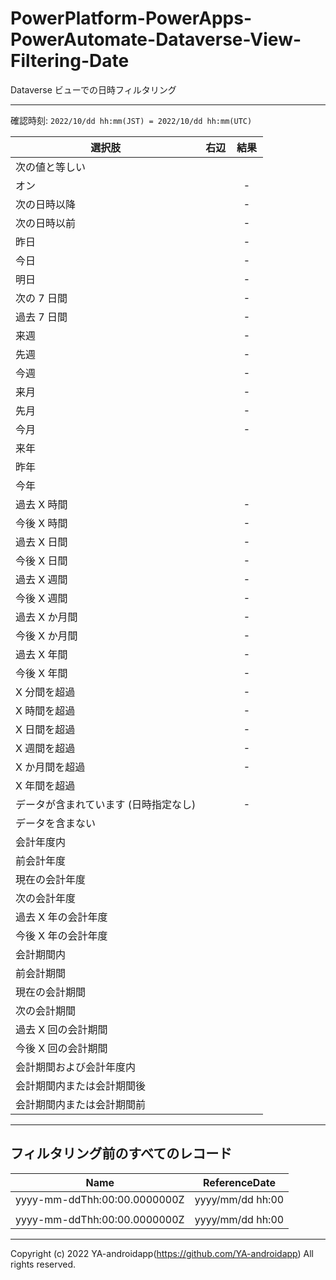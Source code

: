 # PowerPlatform-PowerApps-PowerAutomate-Dataverse-View-Filtering-Date

Dataverse ビューでの日時フィルタリング

---

確認時刻: `2022/10/dd hh:mm(JST) = 2022/10/dd hh:mm(UTC)`

| 選択肢                                | 右辺 | 結果      |
| ------------------------------------- | ---- | --------- |
| 次の値と等しい                        | ` `  | ` `       |
| オン                                  | ` `  | ` ` - ` ` |
| 次の日時以降                          | ` `  | ` ` - ` ` |
| 次の日時以前                          | ` `  | ` ` - ` ` |
| 昨日                                  |      | ` ` - ` ` |
| 今日                                  |      | ` ` - ` ` |
| 明日                                  |      | ` ` - ` ` |
| 次の 7 日間                           |      | ` ` - ` ` |
| 過去 7 日間                           |      | ` ` - ` ` |
| 来週                                  |      | ` ` - ` ` |
| 先週                                  |      | ` ` - ` ` |
| 今週                                  |      | ` ` - ` ` |
| 来月                                  |      | ` ` - ` ` |
| 先月                                  |      | ` ` - ` ` |
| 今月                                  |      | ` ` - ` ` |
| 来年                                  |      |           |
| 昨年                                  |      |           |
| 今年                                  |      |           |
| 過去 X 時間                           | ` `  | ` ` - ` ` |
| 今後 X 時間                           | ` `  | ` ` - ` ` |
| 過去 X 日間                           | ` `  | ` ` - ` ` |
| 今後 X 日間                           | ` `  | ` ` - ` ` |
| 過去 X 週間                           | ` `  | ` ` - ` ` |
| 今後 X 週間                           | ` `  | ` ` - ` ` |
| 過去 X か月間                         | ` `  | ` ` - ` ` |
| 今後 X か月間                         | ` `  | ` ` - ` ` |
| 過去 X 年間                           | ` `  | ` ` - ` ` |
| 今後 X 年間                           | ` `  | ` ` - ` ` |
| X 分間を超過                          | ` `  | ` ` - ` ` |
| X 時間を超過                          | ` `  | ` ` - ` ` |
| X 日間を超過                          | ` `  | ` ` - ` ` |
| X 週間を超過                          | ` `  | ` ` - ` ` |
| X か月間を超過                        | ` `  | ` ` - ` ` |
| X 年間を超過                          |      |           |
| データが含まれています (日時指定なし) |      | ` ` - ` ` |
| データを含まない                      |      | ` `       |
| 会計年度内                            |      |           |
| 前会計年度                            |      |           |
| 現在の会計年度                        |      |           |
| 次の会計年度                          |      |           |
| 過去 X 年の会計年度                   |      |           |
| 今後 X 年の会計年度                   |      |           |
| 会計期間内                            |      |           |
| 前会計期間                            |      |           |
| 現在の会計期間                        |      |           |
| 次の会計期間                          |      |           |
| 過去 X 回の会計期間                   |      |           |
| 今後 X 回の会計期間                   |      |           |
| 会計期間および会計年度内              |      |           |
| 会計期間内または会計期間後            |      |           |
| 会計期間内または会計期間前            |      |           |

---

## フィルタリング前のすべてのレコード

| Name                         | ReferenceDate    |
| ---------------------------- | ---------------- |
| yyyy-mm-ddThh:00:00.0000000Z | yyyy/mm/dd hh:00 |
|                              |                  |
| yyyy-mm-ddThh:00:00.0000000Z | yyyy/mm/dd hh:00 |

---

Copyright (c) 2022 YA-androidapp(https://github.com/YA-androidapp) All rights reserved.

